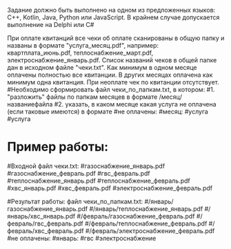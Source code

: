 Задание должно быть выполнено на одном из предложенных языков: C++, Kotlin, Java, Python или JavaScript. В крайнем случае допускается выполнение на Delphi или C#

При оплате квитанций все чеки об оплате сканированы в общую папку и названы в формате "услуга_месяц.pdf", например: квартплата_июнь.pdf, теплоснабжение_март.pdf, электроснабжение_январь.pdf.
Список названий чеков в общей папке дан в исходном файле "чеки.txt".
Как минимум в одном месяце оплачены полностью все квитанции. В других месяцах оплачена как минимум одна квитанция. При неоплате чек по квитанции отсутствует.
#Необходимо сформировать файл чеки_по_папкам.txt, в котором:
#1. "разложить" файлы по папкам месяцев в формате /месяц/названиефайла
#2. указать, в каком месяце какая услуга не оплачена (если таковые имеются) в формате
#не оплачены:
#месяц:
#услуга
#услуга


# Пример работы:
#Входной файл чеки.txt:
#газоснабжение_январь.pdf
#газоснабжение_февраль.pdf
#гвс_февраль.pdf
#теплоснабжение_январь.pdf
#теплоснабжение_февраль.pdf
#xвс_январь.pdf
#xвс_февраль.pdf
#электроснабжение_февраль.pdf

#Результат работы: файл чеки_по_папкам.txt:
#/январь/газоснабжение_январь.pdf
#/январь/теплоснабжение_январь.pdf
#/январь/xвс_январь.pdf
#/февраль/газоснабжение_февраль.pdf
#/февраль/гвс_февраль.pdf
#/февраль/теплоснабжение_февраль.pdf
#/февраль/xвс_февраль.pdf
#/февраль/электроснабжение_февраль.pdf
#не оплачены:
#январь:
#гвс
#электроснабжение
